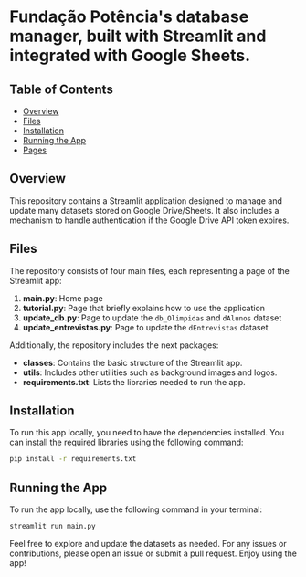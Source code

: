 # Fundação Potência's database manager, built with Streamlit and integrated with Google Sheets.

## Table of Contents

- [Overview](#overview)
- [Files](#files)
- [Installation](#installation)
- [Running the App](#running-the-app)
- [Pages](#pages)

## Overview

This repository contains a Streamlit application designed to manage and update many datasets stored on Google Drive/Sheets. It also includes a mechanism to handle authentication if the Google Drive API token expires.

## Files

The repository consists of four main files, each representing a page of the Streamlit app:

1. **main.py**: Home page
2. **tutorial.py**: Page that briefly explains how to use the application
3. **update_db.py**: Page to update the `db_Olimpidas` and `dAlunos` dataset
4. **update_entrevistas.py**: Page to update the `dEntrevistas` dataset

Additionally, the repository includes the next packages:

- **classes**: Contains the basic structure of the Streamlit app.
- **utils**: Includes other utilities such as background images and logos.
- **requirements.txt**: Lists the libraries needed to run the app.

## Installation

To run this app locally, you need to have the dependencies installed. You can install the required libraries using the following command:

```sh
pip install -r requirements.txt
```

## Running the App

To run the app locally, use the following command in your terminal:

```sh
streamlit run main.py
```

Feel free to explore and update the datasets as needed. For any issues or contributions, please open an issue or submit a pull request. Enjoy using the app!
